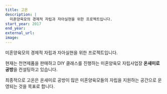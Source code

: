 ```yaml
---
title: 고온
description: |
  미혼양육모의 경제적 자립과 자아실현을 위한 프로젝트입니다.
start_year: 2017
end_year:
external_url:
image: 
---
```


미혼양육모의 경제적 자립과 자아실현을 위한 프로젝트입니다.

현재는 천연제품을 판매하고 DIY 클래스를 진행하는 미혼양육모 자립사업장 **온새미로 공방**을 컨설팅하고 있습니다.

최종적으로 고온은 온새미로 공방이 많은 미혼양육모들의 자립을 지원하는 공간으로 운영되는 것을 목표로 합니다.
